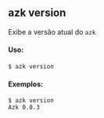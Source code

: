 ## azk version

Exibe a versão atual do `azk`

#### Uso:

    $ azk version

#### Exemplos:

    $ azk version
    Azk 0.8.3


